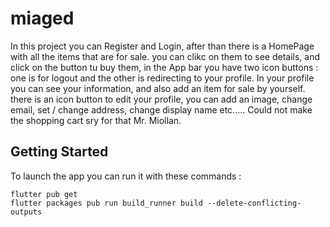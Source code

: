 # miaged

In this project you can Register and Login, after than there is a HomePage with all the items that are for sale. you can clikc on them to see details, and click on the button tu buy them, in the App bar you have two icon buttons : one is for logout and the other is redirecting to your profile. In your profile you can see your information, and also add an item for sale by yourself. there is an icon button to edit your profile, you can add an image, change email, set / change address, change display name etc.....
Could not make the shopping cart sry for that Mr. Miollan.

## Getting Started

To launch the app you can run it with these commands : 

```
flutter pub get
flutter packages pub run build_runner build --delete-conflicting-outputs
```

